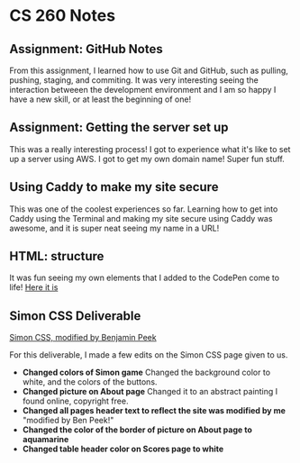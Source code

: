 # CS 260 Notes

## Assignment: GitHub Notes

From this assignment, I learned how to use Git and GitHub, such as pulling, pushing, staging, and commiting. It was very interesting seeing the interaction betweeen the development environment and I am so happy I have a new skill, or at least the beginning of one!

## Assignment: Getting the server set up

This was a really interesting process! I got to experience what it's like to set up a server using AWS. I got to get my own domain name! Super fun stuff.

## Using Caddy to make my site secure

This was one of the coolest experiences so far. Learning how to get into Caddy using the Terminal and making my site secure using Caddy was awesome, and it is super neat seeing my name in a URL!

## HTML: structure

It was fun seeing my own elements that I added to the CodePen come to life!
[Here it is](https://codepen.io/Benjamin-Peek/pen/yLGqPMQ?editors=1100)

## Simon CSS Deliverable

[Simon CSS, modified by Benjamin Peek](https://simon.benjaminpeek.com)

For this deliverable, I made a few edits on the Simon CSS page given to us.

- **Changed colors of Simon game** Changed the background color to white, and the colors of the buttons.
- **Changed picture on About page** Changed it to an abstract painting I found online, copyright free.
- **Changed all pages header text to reflect the site was modified by me** "modified by Ben Peek!"
- **Changed the color of the border of picture on About page to aquamarine**
- **Changed table header color on Scores page to white**
